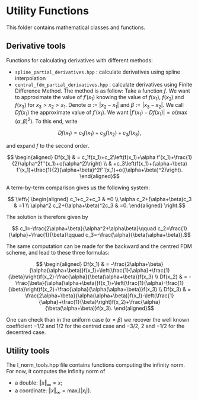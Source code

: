 # Utility Functions

This folder contains mathematical classes and functions.

## Derivative tools

Functions for calculating derivatives with different methods:

- `spline_partial_derivatives.hpp` : calculate derivatives using spline interpolation
- `central_fdm_partial_derivatives.hpp` : calculate derivatives using Finite Difference Method. The method is as follow:
Take a function $f$. We want to approximate the value of $`f'(x_1)`$ knowing the value of $`f(x_1)`$, $`f(x_2)`$ and $`f(x_3)`$ for
$`x_3>x_2>x_1`$.
Denote $`\alpha :=|x_2-x_1|`$ and $`\beta :=|x_3-x_2|`$.
We call $`Df(x_1)`$ the approximate value of $`f'(x_1)`$. We want $`|f'(x_1)-Df(x_1)|=o\left(\max(\alpha,\beta\right)^2)`$.
To this end, write
```math
	Df(x_1)=c_1f(x_1)+c_2f(x_2)+c_3f(x_3),
```
and expand $f$ to the second order.
```math
    \begin{aligned}
        Df(x_1) & = c_1f(x_1)+c_2\left(f(x_1)+\alpha f'(x_1)+\frac{1}{2}\alpha^2f''(x_1)+o(\alpha^2)\right)               \\
                & +c_3\left(f(x_1)+(\alpha+\beta) f'(x_1)+\frac{1}{2}(\alpha+\beta)^2f''(x_1)+o((\alpha+\beta)^2)\right).
    \end{aligned}
```
A term-by-term comparison gives us the following system:
```math
    \left\{
    \begin{aligned}
        c_1+c_2+c_3                      & =0  \\
        \alpha c_2+(\alpha+\beta)c_3     & =1  \\
        \alpha^2 c_2+(\alpha+\beta)^2c_3 & =0.
    \end{aligned}
    \right.
```
The solution is therefore given by
```math
	c_1=-\frac{2\alpha+\beta}{\alpha^2+\alpha\beta}\qquad c_2=\frac{1}{\alpha}+\frac{1}{\beta}\qquad c_3=-\frac{\alpha}{\beta(\alpha+\beta)}.
```
The same computation can be made for the backward and the centred FDM scheme, and lead to these three formulas:
```math
    \begin{aligned}
        Df(x_1) & = -\frac{2\alpha+\beta}{\alpha(\alpha+\beta)}f(x_1)+\left(\frac{1}{\alpha}+\frac{1}{\beta}\right)f(x_2)-\frac{\alpha}{\beta(\alpha+\beta)}f(x_3) \\
        Df(x_2) & = -\frac{\beta}{\alpha(\alpha+\beta)}f(x_1)+\left(\frac{1}{\alpha}-\frac{1}{\beta}\right)f(x_2)+\frac{\alpha}{\alpha(\alpha+\beta)}f(x_3)        \\
        Df(x_3) & = \frac{2\alpha+\beta}{\alpha(\alpha+\beta)}f(x_1)-\left(\frac{1}{\alpha}+\frac{1}{\beta}\right)f(x_2)+\frac{\alpha}{\beta(\alpha+\beta)}f(x_3).
    \end{aligned}
```

One can check than in the uniform case ($\alpha=\beta$) we recover the well known coefficient $-1/2$ and $1/2$ for the centred case
and $-3/2$, $2$ and $-1/2$ for the decentred case.
 
## Utility tools

The l\_norm\_tools.hpp file contains functions computing the infinity norm. For now, it computes the infinity norm of 
- a double: $`\Vert x \Vert_{\infty} = x`$; 
- a coordinate: $`\Vert x \Vert_{\infty} = \max_{i} (|x_i|)`$.
